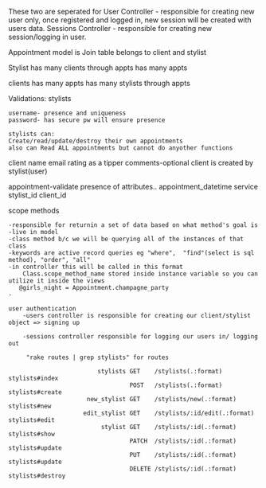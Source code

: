 These two are seperated for 
User Controller - responsible for creating new user only, once registered and logged in, new session will be created with users data.
Sessions Controller - responsible for creating new session/logging in user. 

Appointment model is Join table
    belongs to client and stylist

Stylist has many clients through appts
has many appts

clients has many appts
has many stylists through appts

Validations:
stylists 
    
    username- presence and uniqueness
    password- has secure pw will ensure presence

    stylists can:
    Create/read/update/destroy their own appointments
    also can Read ALL appointments but cannot do anyother functions

client
    name
    email
    rating as a tipper
    comments-optional
client is created by stylist(user)

appointment-validate presence of attributes..
    appointment_datetime
    service
    stylist_id
    client_id

scope methods

    -responsible for returnin a set of data based on what method's goal is
    -live in model
    -class method b/c we will be querying all of the instances of that class
    -keywords are active record queries eg "where",  "find"(select is sql method), "order", "all"
    -in controller this will be called in this format
        Class.scope_method_name stored inside instance variable so you can utilize it inside the views
       @girls_night = Appointment.champagne_party
    -

    user authentication
        -users controller is responsible for creating our client/stylist object => signing up
        
        -sessions controller responsible for logging our users in/ logging out

         "rake routes | grep stylists" for routes

                             stylists GET    /stylists(.:format)                                                                      stylists#index
                                      POST   /stylists(.:format)                                                                      stylists#create
                          new_stylist GET    /stylists/new(.:format)                                                                  stylists#new
                         edit_stylist GET    /stylists/:id/edit(.:format)                                                             stylists#edit
                              stylist GET    /stylists/:id(.:format)                                                                  stylists#show
                                      PATCH  /stylists/:id(.:format)                                                                  stylists#update
                                      PUT    /stylists/:id(.:format)                                                                  stylists#update
                                      DELETE /stylists/:id(.:format)                                                                  stylists#destroy
